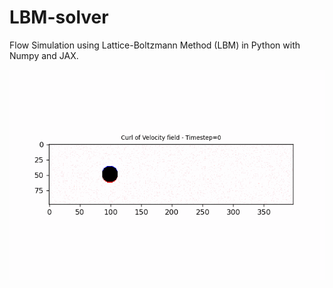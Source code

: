 # LBM-solver

Flow Simulation using Lattice-Boltzmann Method (LBM) in Python with Numpy and JAX.

![](videos/Curl_Velocity.gif)
